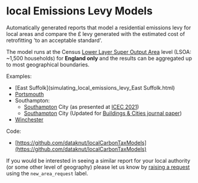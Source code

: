 # local Emissions Levy Models

Automatically generated reports that model a residential emissions levy for local areas and compare the £ levy generated with the estimated cost of retrofitting 'to an acceptable standard'.

The model runs at the Census [Lower Layer Super Output Area](https://www.ons.gov.uk/methodology/geography/ukgeographies/censusgeography#super-output-area-soa) level (LSOA: ~1,500 households) for **England only** and the results can be aggregated up to most geographical boundaries.

Examples:

 * [East Suffolk](simulating_local_emissions_levy_East Suffolk.html)
 * [Portsmouth](simulating_local_emissions_levy_Portsmouth.html)
 * Southampton:
    * [Southampton](Anderson_2021_Simulating_local_emissions_levy_ICEC2021.html) City (as presented at [ICEC 2021](https://eprints.soton.ac.uk/451507/))
    * [Southampton](simulating_local_emissions_levy_Southampton.html) City (Updated for [Buildings & Cities journal paper](https://doi.org/10.5334/bc.279))
  * [Winchester](simulating_local_emissions_levy_Winchester.html)

Code:

 * [https://github.com/dataknut/localCarbonTaxModels](https://github.com/dataknut/localCarbonTaxModels)
 
If you would be interested in seeing a similar report for your local authority (or some other level of geography) please let us know by [raising a request](https://github.com/dataknut/localCarbonTaxModels/labels/new_area_request) using the `new_area_request` label.